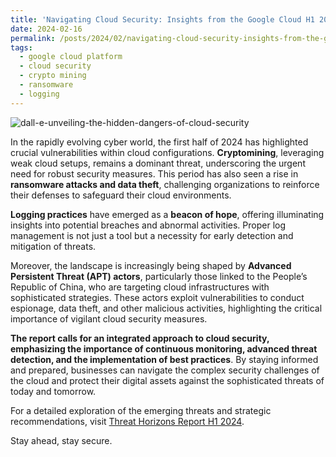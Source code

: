 ```yaml
---
title: 'Navigating Cloud Security: Insights from the Google Cloud H1 2024 Threat Horizons Report'
date: 2024-02-16
permalink: /posts/2024/02/navigating-cloud-security-insights-from-the-google-cloud-h1-2024-threat-horizons-report
tags:
  - google cloud platform
  - cloud security
  - crypto mining
  - ransomware
  - logging
---
```

![dall-e-unveiling-the-hidden-dangers-of-cloud-security](https://github.com/paraskevasleivadaros/paraskevasleivadaros.github.io/assets/16403754/ea6bab26-326e-4dc5-a477-10254be9dfb4)

In the rapidly evolving cyber world, the first half of 2024 has highlighted crucial vulnerabilities within cloud configurations. **Cryptomining**, leveraging weak cloud setups, remains a dominant threat, underscoring the urgent need for robust security measures. This period has also seen a rise in **ransomware attacks and data theft**, challenging organizations to reinforce their defenses to safeguard their cloud environments.

**Logging practices** have emerged as a **beacon of hope**, offering illuminating insights into potential breaches and abnormal activities. Proper log management is not just a tool but a necessity for early detection and mitigation of threats.

Moreover, the landscape is increasingly being shaped by **Advanced Persistent Threat (APT) actors**, particularly those linked to the People’s Republic of China, who are targeting cloud infrastructures with sophisticated strategies. These actors exploit vulnerabilities to conduct espionage, data theft, and other malicious activities, highlighting the critical importance of vigilant cloud security measures.

**The report calls for an integrated approach to cloud security, emphasizing the importance of continuous monitoring, advanced threat detection, and the implementation of best practices**. By staying informed and prepared, businesses can navigate the complex security challenges of the cloud and protect their digital assets against the sophisticated threats of today and tomorrow.

For a detailed exploration of the emerging threats and strategic recommendations, visit [Threat Horizons Report H1 2024](https://services.google.com/fh/files/misc/threat_horizons_report_h12024.pdf).

Stay ahead, stay secure.
